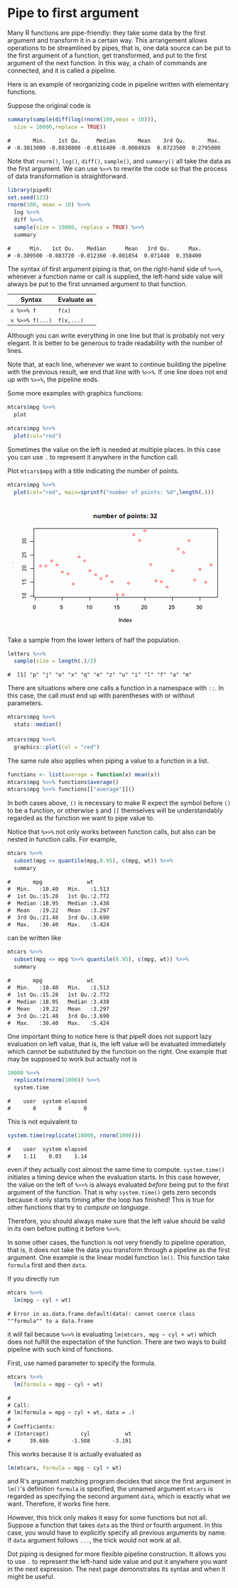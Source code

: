 

# Pipe to first argument

Many R functions are pipe-friendly: they take some data by the first argument and transform it in a certain way. This arrangement allows operations to be streamlined by pipes, that is, one data source can be put to the first argument of a function, get transformed, and put to the first argument of the next function. In this way, a chain of commands are connected, and it is called a pipeline.

Here is an example of reorganizing code in pipeline written with elementary functions.

Suppose the original code is


```r
summary(sample(diff(log(rnorm(100,mean = 10))),
  size = 10000,replace = TRUE))
```

```
#       Min.    1st Qu.     Median       Mean    3rd Qu.       Max. 
# -0.3013000 -0.0830800 -0.0116400 -0.0004926  0.0723500  0.2795000
```

Note that `rnorm()`, `log()`, `diff()`, `sample()`, and `summary()` all take the data as the first argument. We can use `%>>%` to rewrite the code so that the process of data transformation is straightforward.


```r
library(pipeR)
set.seed(123)
rnorm(100, mean = 10) %>>%
  log %>>%
  diff %>>%
  sample(size = 10000, replace = TRUE) %>>%
  summary
```

```
#      Min.   1st Qu.    Median      Mean   3rd Qu.      Max. 
# -0.309500 -0.083720 -0.012360 -0.001854  0.071440  0.358400
```

The syntax of first argument piping is that, on the right-hand side of `%>>%`, whenever a function name or call is supplied, the left-hand side value will always be put to the first unnamed argument to that function.

| Syntax | Evaluate as |
|--------|-------------|
|`x %>>% f`| `f(x)` |
|`x %>>% f(...)`| `f(x,...)` |

Although you can write everything in one line but that is probably not very elegant. It is better to be generous to trade readability with the number of lines. 

Note that, at each line, whenever we want to continue building the pipeline with the previous result, we end that line with `%>>%`. If one line does not end up with `%>>%`, the pipeline ends.

Some more examples with graphics functions:

```r
mtcars$mpg %>>%
  plot
```

```r
mtcars$mpg %>>%
  plot(col="red")
```

Sometimes the value on the left is needed at multiple places. In this case you can use `.` to represent it anywhere in the function call.

Plot `mtcars$mpg` with a title indicating the number of points.


```r
mtcars$mpg %>>%
  plot(col="red", main=sprintf("number of points: %d",length(.)))
```

<img src="figure/mtcars-with-title-1.png" title="plot of chunk mtcars-with-title" alt="plot of chunk mtcars-with-title" style="display: block; margin: auto;" />

Take a sample from the lower letters of half the population.


```r
letters %>>%
  sample(size = length(.)/2)
```

```
#  [1] "p" "j" "o" "x" "q" "e" "z" "u" "i" "l" "f" "a" "m"
```

There are situations where one calls a function in a namespace with `::`. In this case, the call must end up with parentheses with or without parameters.

```r
mtcars$mpg %>>%
  stats::median()
  
mtcars$mpg %>>%
  graphics::plot(col = "red")
```

The same rule also applies when piping a value to a function in a list.

```r
functions <- list(average = function(x) mean(x))
mtcars$mpg %>>% functions$average()
mtcars$mpg %>>% functions[["average"]]()
```

In both cases above, `()` is necessary to make R expect the symbol before `()` to be a function, or otherwise `$` and `[[` themselves will be understandably regarded as *the* function we want to pipe value to.

Notice that `%>>%` not only works between function calls, but also can be nested in function calls. For example,


```r
mtcars %>>%
  subset(mpg <= quantile(mpg,0.95), c(mpg, wt)) %>>%
  summary
```

```
#       mpg              wt       
#  Min.   :10.40   Min.   :1.513  
#  1st Qu.:15.28   1st Qu.:2.772  
#  Median :18.95   Median :3.438  
#  Mean   :19.22   Mean   :3.297  
#  3rd Qu.:21.48   3rd Qu.:3.690  
#  Max.   :30.40   Max.   :5.424
```

can be written like 


```r
mtcars %>>%
  subset(mpg <= mpg %>>% quantile(0.95), c(mpg, wt)) %>>%
  summary
```

```
#       mpg              wt       
#  Min.   :10.40   Min.   :1.513  
#  1st Qu.:15.28   1st Qu.:2.772  
#  Median :18.95   Median :3.438  
#  Mean   :19.22   Mean   :3.297  
#  3rd Qu.:21.48   3rd Qu.:3.690  
#  Max.   :30.40   Max.   :5.424
```

One important thing to notice here is that pipeR does not support lazy evaluation on left value, that is, the left value will be evaluated immediately which cannot be substituted by the function on the right. One example that may be supposed to work but actually not is


```r
10000 %>>% 
  replicate(rnorm(1000)) %>>%
  system.time
```

```
#    user  system elapsed 
#       0       0       0
```

This is not equivalent to


```r
system.time(replicate(10000, rnorm(1000)))
```

```
#    user  system elapsed 
#    1.11    0.03    1.14
```

even if they actually cost almost the same time to compute. `system.time()` initiates a timing device when the evaluation starts. In this case however, the value on the left of `%>>%` is always evaluated *before* being put to the first argument of the function. That is why `system.time()` gets zero seconds because it only starts timing after the loop has finished! This is true for other functions that try to *compute on language*.

Therefore, you should always make sure that the left value should be valid in its own before putting it before `%>>%`.

In some other cases, the function is not very friendly to pipeline operation, that is, it does not take the data you transform through a pipeline as the first argument. One example is the linear model function `lm()`. This function take `formula` first and then `data`.

If you directly run


```r
mtcars %>>%
  lm(mpg ~ cyl + wt)
```

```
# Error in as.data.frame.default(data): cannot coerce class ""formula"" to a data.frame
```

it will fail because `%>>%` is evaluating `lm(mtcars, mpg ~ cyl + wt)` which does not fulfill the expectation of the function. There are two ways to build pipeline with such kind of functions.

First, use named parameter to specify the formula.


```r
mtcars %>>%
  lm(formula = mpg ~ cyl + wt)
```

```
# 
# Call:
# lm(formula = mpg ~ cyl + wt, data = .)
# 
# Coefficients:
# (Intercept)          cyl           wt  
#      39.686       -1.508       -3.191
```

This works because it is actually evaluated as 

```r
lm(mtcars, formula = mpg ~ cyl + wt)
```

and R's argument matching program decides that since the first argument in `lm()`'s definition `formula` is specified, the unnamed argument `mtcars` is regarded as specifying the second argument `data`, which is exactly what we want. Therefore, it works fine here.

However, this trick only makes it easy for some functions but not all. Suppose a function that takes `data` as the third or fourth argument. In this case, you would have to explicitly specify all previous arguments by name. If `data` argument follows `...`, the trick would not work at all.

Dot piping is designed for more flexible pipeline construction. It allows you to use `.` to represent the left-hand side value and put it anywhere you want in the next expression. The next page demonstrates its syntax and when it might be useful.

